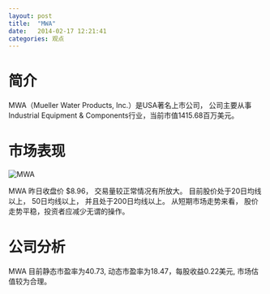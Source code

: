 ```yaml
---
layout: post
title:  "MWA"
date:   2014-02-17 12:21:41
categories: 观点
---
```


# 简介
MWA（Mueller Water Products, Inc.）是USA著名上市公司，
公司主要从事Industrial Equipment & Components行业，当前市值1415.68百万美元。

# 市场表现

![MWA](http://finviz.com/chart.ashx?t=MWA&ty=c&ta=1&p=d&s=l)

MWA 昨日收盘价 $8.96，
交易量较正常情况有所放大。
目前股价处于20日均线以上，
50日均线以上，
并且处于200日均线以上。
从短期市场走势来看，
股价走势平稳，投资者应减少无谓的操作。

# 公司分析
MWA 目前静态市盈率为40.73, 动态市盈率为18.47，每股收益0.22美元,
市场估值较为合理。
